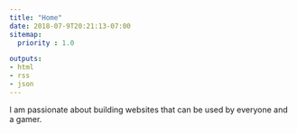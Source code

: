 ```yaml
---
title: "Home"
date: 2018-07-9T20:21:13-07:00
sitemap:
  priority : 1.0

outputs:
- html
- rss
- json
---
```


<p>I am passionate about building websites that can be used by everyone and a gamer.</p>